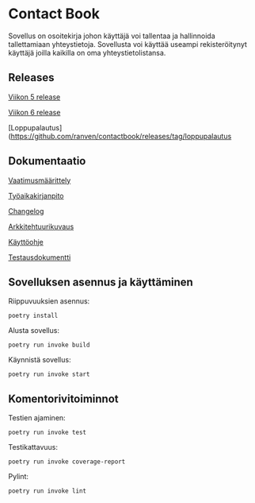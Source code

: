# Contact Book

Sovellus on osoitekirja johon käyttäjä voi tallentaa ja hallinnoida tallettamiaan yhteystietoja. Sovellusta voi käyttää useampi rekisteröitynyt käyttäjä joilla kaikilla on oma yhteystietolistansa.

## Releases

[Viikon 5 release](https://github.com/ranven/contactbook/releases/tag/viikko5)

[Viikon 6 release](https://github.com/ranven/contactbook/releases/tag/viikko6)

[Loppupalautus](https://github.com/ranven/contactbook/releases/tag/loppupalautus

## Dokumentaatio

[Vaatimusmäärittely](/dokumentaatio/vaatimusmaarittely.md)

[Työaikakirjanpito](/dokumentaatio/tuntikirjanpito.md)

[Changelog](/dokumentaatio/changelog.md)

[Arkkitehtuurikuvaus](/dokumentaatio/arkkitehtuuri.md)

[Käyttöohje](/dokumentaatio/kayttoohje.md)

[Testausdokumentti](/dokumentaatio/testaus.md)

## Sovelluksen asennus ja käyttäminen

Riippuvuuksien asennus:

`poetry install`

Alusta sovellus:

`poetry run invoke build`

Käynnistä sovellus:

`poetry run invoke start`

## Komentorivitoiminnot

Testien ajaminen:

`poetry run invoke test`

Testikattavuus:

`poetry run invoke coverage-report`

Pylint:

`poetry run invoke lint`
